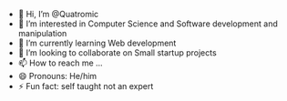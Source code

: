 - 👋 Hi, I’m @Quatromic
- 👀 I’m interested in Computer Science and Software development and manipulation
- 🌱 I’m currently learning Web development
- 💞️ I’m looking to collaborate on Small startup projects
- 📫 How to reach me ...
- 😄 Pronouns: He/him
- ⚡ Fun fact: self taught not an expert

<!---
Quatromic/Quatromic is a ✨ special ✨ repository because its `README.md` (this file) appears on your GitHub profile.
You can click the Preview link to take a look at your changes.
--->
